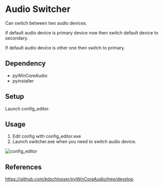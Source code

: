 # Audio Switcher
Can switch between two audio devices.

If default audio device is primary device now then 
switch default device to secondary.

If default audio device is other one then switch to primary.
## Dependency
- pyWinCoreAudio
- pyinstaller

## Setup
Launch config_editor.

## Usage
1. Edit config with config_editor.exe
2. Launch switcher.exe when you need to switch audio device.

![config_editor](https://user-images.githubusercontent.com/76194982/166134247-3f3bdb60-4a53-492b-ad7d-5ff805d0eb85.png)


## References
https://github.com/kdschlosser/pyWinCoreAudio/tree/develop